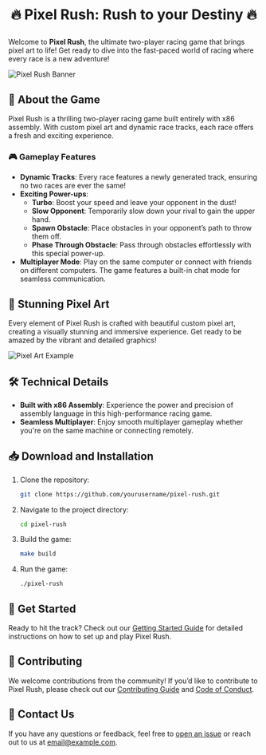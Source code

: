 # <p style="text-align:center;">🔥 **Pixel Rush: Rush to your Destiny** 🔥</p>

Welcome to **Pixel Rush**, the ultimate two-player racing game that brings pixel art to life! Get ready to dive into the fast-paced world of racing where every race is a new adventure!

![Pixel Rush Banner](path-to-your-banner-image)

## 🏁 **About the Game**

Pixel Rush is a thrilling two-player racing game built entirely with x86 assembly. With custom pixel art and dynamic race tracks, each race offers a fresh and exciting experience.

### 🎮 **Gameplay Features**

- **Dynamic Tracks**: Every race features a newly generated track, ensuring no two races are ever the same!
- **Exciting Power-ups**:
  - **Turbo**: Boost your speed and leave your opponent in the dust!
  - **Slow Opponent**: Temporarily slow down your rival to gain the upper hand.
  - **Spawn Obstacle**: Place obstacles in your opponent’s path to throw them off.
  - **Phase Through Obstacle**: Pass through obstacles effortlessly with this special power-up.
- **Multiplayer Mode**: Play on the same computer or connect with friends on different computers. The game features a built-in chat mode for seamless communication.

## 🎨 **Stunning Pixel Art**

Every element of Pixel Rush is crafted with beautiful custom pixel art, creating a visually stunning and immersive experience. Get ready to be amazed by the vibrant and detailed graphics!

![Pixel Art Example](path-to-your-pixel-art-image)

## 🛠️ **Technical Details**

- **Built with x86 Assembly**: Experience the power and precision of assembly language in this high-performance racing game.
- **Seamless Multiplayer**: Enjoy smooth multiplayer gameplay whether you're on the same machine or connecting remotely.

## 📥 **Download and Installation**

1. Clone the repository:
    ```bash
    git clone https://github.com/yourusername/pixel-rush.git
    ```
2. Navigate to the project directory:
    ```bash
    cd pixel-rush
    ```
3. Build the game:
    ```bash
    make build
    ```
4. Run the game:
    ```bash
    ./pixel-rush
    ```

## 🚀 **Get Started**

Ready to hit the track? Check out our [Getting Started Guide](link-to-your-guide) for detailed instructions on how to set up and play Pixel Rush.

## 🙌 **Contributing**

We welcome contributions from the community! If you’d like to contribute to Pixel Rush, please check out our [Contributing Guide](link-to-your-guide) and [Code of Conduct](link-to-your-guide).

## 📧 **Contact Us**

If you have any questions or feedback, feel free to [open an issue](link-to-issues) or reach out to us at [email@example.com](mailto:email@example.com).
